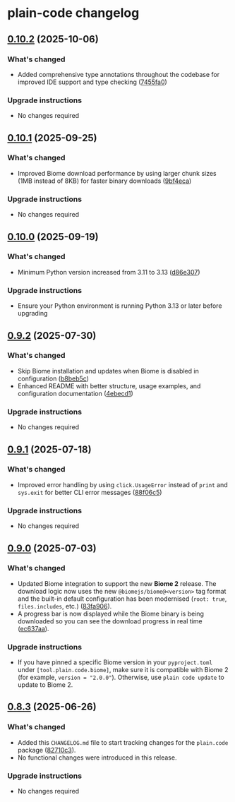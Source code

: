 # plain-code changelog

## [0.10.2](https://github.com/dropseed/plain/releases/plain-code@0.10.2) (2025-10-06)

### What's changed

- Added comprehensive type annotations throughout the codebase for improved IDE support and type checking ([7455fa0](https://github.com/dropseed/plain/commit/7455fa0))

### Upgrade instructions

- No changes required

## [0.10.1](https://github.com/dropseed/plain/releases/plain-code@0.10.1) (2025-09-25)

### What's changed

- Improved Biome download performance by using larger chunk sizes (1MB instead of 8KB) for faster binary downloads ([9bf4eca](https://github.com/dropseed/plain/commit/9bf4eca))

### Upgrade instructions

- No changes required

## [0.10.0](https://github.com/dropseed/plain/releases/plain-code@0.10.0) (2025-09-19)

### What's changed

- Minimum Python version increased from 3.11 to 3.13 ([d86e307](https://github.com/dropseed/plain/commit/d86e307))

### Upgrade instructions

- Ensure your Python environment is running Python 3.13 or later before upgrading

## [0.9.2](https://github.com/dropseed/plain/releases/plain-code@0.9.2) (2025-07-30)

### What's changed

- Skip Biome installation and updates when Biome is disabled in configuration ([b8beb5c](https://github.com/dropseed/plain/commit/b8beb5c))
- Enhanced README with better structure, usage examples, and configuration documentation ([4ebecd1](https://github.com/dropseed/plain/commit/4ebecd1))

### Upgrade instructions

- No changes required

## [0.9.1](https://github.com/dropseed/plain/releases/plain-code@0.9.1) (2025-07-18)

### What's changed

- Improved error handling by using `click.UsageError` instead of `print` and `sys.exit` for better CLI error messages ([88f06c5](https://github.com/dropseed/plain/commit/88f06c5))

### Upgrade instructions

- No changes required

## [0.9.0](https://github.com/dropseed/plain/releases/plain-code@0.9.0) (2025-07-03)

### What's changed

- Updated Biome integration to support the new **Biome 2** release. The download logic now uses the new `@biomejs/biome@<version>` tag format and the built-in default configuration has been modernised (`root: true`, `files.includes`, etc.) ([83fa906](https://github.com/dropseed/plain/commit/83fa906)).
- A progress bar is now displayed while the Biome binary is being downloaded so you can see the download progress in real time ([ec637aa](https://github.com/dropseed/plain/commit/ec637aa)).

### Upgrade instructions

- If you have pinned a specific Biome version in your `pyproject.toml` under `[tool.plain.code.biome]`, make sure it is compatible with Biome 2 (for example, `version = "2.0.0"`). Otherwise, use `plain code update` to update to Biome 2.

## [0.8.3](https://github.com/dropseed/plain/releases/plain-code@0.8.3) (2025-06-26)

### What's changed

- Added this `CHANGELOG.md` file to start tracking changes for the `plain.code` package ([82710c3](https://github.com/dropseed/plain/commit/82710c3)).
- No functional changes were introduced in this release.

### Upgrade instructions

- No changes required
